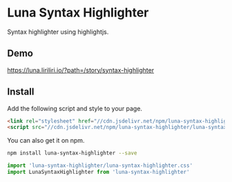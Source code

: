 # Luna Syntax Highlighter

Syntax highlighter using highlightjs.

## Demo

https://luna.liriliri.io/?path=/story/syntax-highlighter

## Install

Add the following script and style to your page.

```html
<link rel="stylesheet" href="//cdn.jsdelivr.net/npm/luna-syntax-highlighter/luna-syntax-highlighter.css" />
<script src="//cdn.jsdelivr.net/npm/luna-syntax-highlighter/luna-syntax-highlighter.js"></script>
```

You can also get it on npm.

```bash
npm install luna-syntax-highlighter --save
```

```javascript
import 'luna-syntax-highlighter/luna-syntax-highlighter.css'
import LunaSyntaxHighlighter from 'luna-syntax-highlighter'
```
